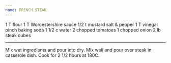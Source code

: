 ```yaml
---
name: FRENCH STEAK
---
```


1 T flour
1 T Worcestershire sauce
1/2 t mustard
salt & pepper
1 T vinegar
pinch baking soda
1 1/2 c water
2 chopped tomatoes
1 chopped onion
2 lb steak cubes

---

Mix wet ingredients and pour into dry.  Mix well and pour over steak in casserole dish.  Cook for 2 1/2 hours at 180C.

